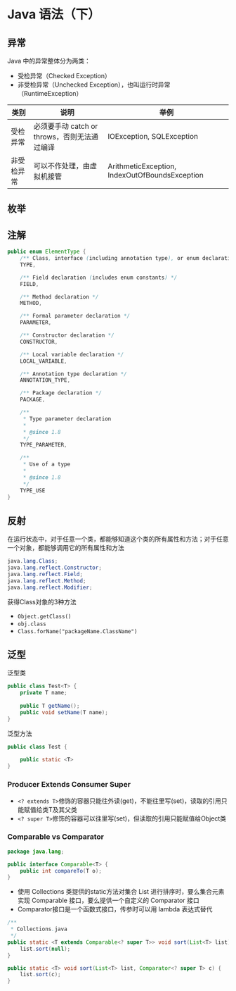 # Java 语法（下）

## 异常
Java 中的异常整体分为两类：
- 受检异常（Checked Exception）
- 非受检异常（Unchecked Exception），也叫运行时异常（RuntimeException）

| 类别       | 说明 | 举例|
| ---------- | --------------------------- | ------------------------------- |
| 受检异常   | 必须要手动 catch or throws，否则无法通过编译 | IOException, SQLException                      |
| 非受检异常 | 可以不作处理，由虚拟机接管                   | ArithmeticException, IndexOutOfBoundsException |

## 枚举

## 注解
```java
public enum ElementType {
    /** Class, interface (including annotation type), or enum declaration */
    TYPE,

    /** Field declaration (includes enum constants) */
    FIELD,

    /** Method declaration */
    METHOD,

    /** Formal parameter declaration */
    PARAMETER,

    /** Constructor declaration */
    CONSTRUCTOR,

    /** Local variable declaration */
    LOCAL_VARIABLE,

    /** Annotation type declaration */
    ANNOTATION_TYPE,

    /** Package declaration */
    PACKAGE,

    /**
     * Type parameter declaration
     *
     * @since 1.8
     */
    TYPE_PARAMETER,

    /**
     * Use of a type
     *
     * @since 1.8
     */
    TYPE_USE
}

```

## 反射
在运行状态中，对于任意一个类，都能够知道这个类的所有属性和方法；对于任意一个对象，都能够调用它的所有属性和方法

```java
java.lang.Class;
java.lang.reflect.Constructor;
java.lang.reflect.Field;
java.lang.reflect.Method;
java.lang.reflect.Modifier;
```

获得Class对象的3种方法

- `Object.getClass()`
- `obj.class`
- `Class.forName("packageName.ClassName")`

## 泛型

泛型类
``` java
public class Test<T> {
    private T name;
    
    public T getName();
    public void setName(T name);
}
```

泛型方法
``` java
public class Test {
    
    public static <T>     
}
```

### Producer Extends Consumer Super

- `<? extends T>`修饰的容器只能往外读(get)，不能往里写(set)，读取的引用只能赋值给类T及其父类
- `<? super T>`修饰的容器可以往里写(set)，但读取的引用只能赋值给Object类

### Comparable vs Comparator
``` java
package java.lang;

public interface Comparable<T> {
    public int compareTo(T o);
}

```
- 使用 Collections 类提供的static方法对集合 List 进行排序时，要么集合元素实现 Comparable 接口，要么提供一个自定义的 Comparator 接口
- Comparator接口是一个函数式接口，传参时可以用 lambda 表达式替代


```java
/**
 * Collections.java
 */
public static <T extends Comparable<? super T>> void sort(List<T> list) {
    list.sort(null);
}

public static <T> void sort(List<T> list, Comparator<? super T> c) {
    list.sort(c);
}
```